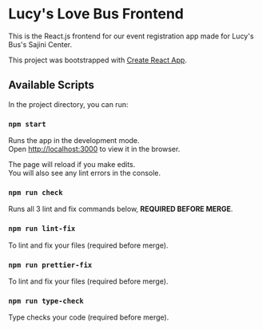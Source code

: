 # Lucy's Love Bus Frontend

This is the React.js frontend for our event registration app made for Lucy's Bus's Sajini Center.


This project was bootstrapped with [Create React App](https://github.com/facebook/create-react-app).

## Available Scripts

In the project directory, you can run:

### `npm start`

Runs the app in the development mode.<br />
Open [http://localhost:3000](http://localhost:3000) to view it in the browser.

The page will reload if you make edits.<br />
You will also see any lint errors in the console.

### `npm run check`

Runs all 3 lint and fix commands below, **REQUIRED BEFORE MERGE**.

### `npm run lint-fix`

To lint and fix your files (required before merge).

### `npm run prettier-fix`

To lint and fix your files (required before merge).

### `npm run type-check`

Type checks your code (required before merge).